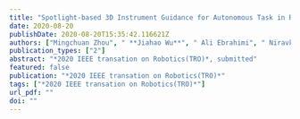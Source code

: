 ```yaml
---
title: "Spotlight-based 3D Instrument Guidance for Autonomous Task in Robot-assisted Retinal Surgery"
date: 2020-08-20
publishDate: 2020-08-20T15:35:42.116621Z
authors: ["Mingchuan Zhou", " **Jiahao Wu**", " Ali Ebrahimi", " Niravkumar Patel", " Changyan He", " Peter Gehlbach", " Alois Knoll", " M Ali Nasseri", " Ioan I Iordachita"]
publication_types: ["2"]
abstract: "*2020 IEEE transation on Robotics(TRO)*, submitted"
featured: false
publication: "*2020 IEEE transation on Robotics(TRO)*"
tags: ["*2020 IEEE transation on Robotics(TRO)*"]
url_pdf: ""
doi: ""
---
```

